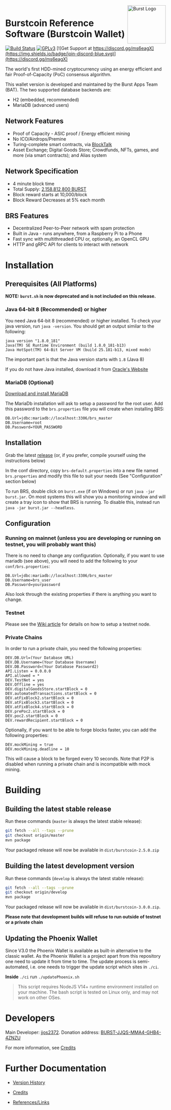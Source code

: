 <img align="right" width="120" height="120" title="Burst Logo" src="https://raw.githubusercontent.com/burst-apps-team/Marketing_Resources/master/BURST_LOGO/PNG/icon_blue.png" />

# Burstcoin Reference Software (Burstcoin Wallet)
[![Build Status](https://travis-ci.com/burst-apps-team/burstcoin.svg?branch=v2.5)](https://travis-ci.com/burst-apps-team/burstcoin)
[![GPLv3](https://img.shields.io/badge/license-GPLv3-blue.svg)](LICENSE.txt)
[![Get Support at https://discord.gg/ms6eagX](https://img.shields.io/badge/join-discord-blue.svg)](https://discord.gg/ms6eagX)

The world's first HDD-mined cryptocurrency using an energy efficient
and fair Proof-of-Capacity (PoC) consensus algorithm.

This wallet version is developed and maintained by the Burst Apps Team (BAT). The two supported database backends are:

- H2 (embedded, recommended)
- MariaDB (advanced users)

## Network Features

- Proof of Capacity - ASIC proof / Energy efficient mining
- No ICO/Airdrops/Premine
- Turing-complete smart contracts, via [BlockTalk](https://github.com/burst-apps-team/blocktalk)
- Asset Exchange; Digital Goods Store; Crowdfunds, NFTs, games, and more (via smart contracts); and Alias system

## Network Specification

- 4 minute block time
- Total Supply: [2,158,812,800 BURST](https://burstwiki.org/en/block-reward/)
- Block reward starts at 10,000/block
- Block Reward Decreases at 5% each month

## BRS Features

- Decentralized Peer-to-Peer network with spam protection
- Built in Java - runs anywhere, from a Raspberry Pi to a Phone
- Fast sync with multithreaded CPU or, optionally, an OpenCL GPU
- HTTP and gRPC API for clients to interact with network

# Installation

## Prerequisites (All Platforms)

**NOTE: `burst.sh` is now deprecated and is not included on this release.**

### Java 64-bit 8 (Recommended) or higher

You need Java 64-bit 8 (recommended) or higher installed. To check your java version, run `java -version`. You should get an output similar to the following:

```text
java version "1.8.0_181"
Java(TM) SE Runtime Environment (build 1.8.0_181-b13)
Java HotSpot(TM) 64-Bit Server VM (build 25.181-b13, mixed mode)
```

The important part is that the Java version starts with `1.8` (Java 8)

If you do not have Java installed, download it from [Oracle's Website](https://www.oracle.com/technetwork/java/javase/downloads/jre8-downloads-2133155.html)

### MariaDB (Optional)

[Download and install MariaDB](https://mariadb.com/downloads/mariadb-tx)

The MariaDb installation will ask to setup a password for the root user. 
Add this password to the `brs.properties` file you will create when installing BRS:

```properties
DB.Url=jdbc:mariadb://localhost:3306/brs_master
DB.Username=root
DB.Password=YOUR_PASSWORD
```

## Installation

Grab the latest [release](https://github.com/burst-apps-team/burstcoin/releases) (or, if you prefer, compile yourself using the instructions below)

In the conf directory, copy `brs-default.properties` into a new file named `brs.properties` and modify this file to suit your needs (See "Configuration" section below)

To run BRS, double click on `burst.exe` (if on Windows) or run `java -jar burst.jar`.
On most systems this will show you a monitoring window and will create a tray icon to show that BRS is running. To disable this, instead run `java -jar burst.jar --headless`.

## Configuration

### Running on mainnet (unless you are developing or running on testnet, you will probably want this)

There is no need to change any configuration. Optionally, if you want to use mariadb (see above), you will need to add the following to your `conf/brs.properties`:

```properties
DB.Url=jdbc:mariadb://localhost:3306/brs_master
DB.Username=brs_user
DB.Password=yourpassword
```

Also look through the existing properties if there is anything you want to change.

### Testnet

Please see the [Wiki article](https://burstwiki.org/en/testnet/) for details on how to setup a testnet node.

### Private Chains

In order to run a private chain, you need the following properties:

```properties
DEV.DB.Url=(Your Database URL)
DEV.DB.Username=(Your Database Username)
DEV.DB.Password=(Your Database Password2)
API.Listen = 0.0.0.0
API.allowed = *
DEV.TestNet = yes
DEV.Offline = yes
DEV.digitalGoodsStore.startBlock = 0
DEV.automatedTransactions.startBlock = 0
DEV.atFixBlock2.startBlock = 0
DEV.atFixBlock3.startBlock = 0
DEV.atFixBlock4.startBlock = 0
DEV.prePoc2.startBlock = 0
DEV.poc2.startBlock = 0
DEV.rewardRecipient.startBlock = 0
```

Optionally, if you want to be able to forge blocks faster, you can add the following properties:

```properties
DEV.mockMining = true
DEV.mockMining.deadline = 10
```

This will cause a block to be forged every 10 seconds. Note that P2P is disabled when running a private chain and is incompatible with mock mining.

# Building

## Building the latest stable release

Run these commands (`master` is always the latest stable release):

```bash
git fetch --all --tags --prune
git checkout origin/master
mvn package
```

Your packaged release will now be available in `dist/burstcoin-2.5.0.zip`

## Building the latest development version

Run these commands (`develop` is always the latest stable release):

```bash
git fetch --all --tags --prune
git checkout origin/develop
mvn package
```

Your packaged release will now be available in `dist/burstcoin-3.0.0.zip`.

**Please note that development builds will refuse to run outside of testnet or a private chain**


## Updating the Phoenix Wallet

Since V3.0 the Phoenix Wallet is available as built-in alternative to the classic wallet. As the Phoenix Wallet is a project apart from this repository one need to update it from time to time.
The update process is semi-automated, i.e. one needs to trigger the update script which sites in `./ci`.

**Inside** `./ci` run `./updatePhoenix.sh`

> This script requires NodeJS V14+ runtime environment installed on your machine. The bash script is tested on Linux only, and may not work on other OSes.


# Developers

Main Developer: [jjos2372](https://github.com/jjos2372). Donation address: [BURST-JJQS-MMA4-GHB4-4ZNZU](https://explore.burstcoin.network/?action=account&account=3278233074628313816)

For more information, see [Credits](doc/Credits.md)

# Further Documentation

* [Version History](doc/History.md)

* [Credits](doc/Credits.md)

* [References/Links](doc/References.md)
